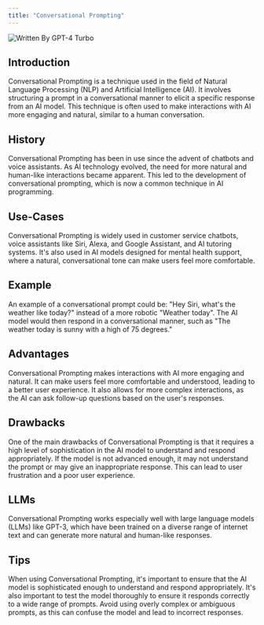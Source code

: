 ```yaml
---
title: "Conversational Prompting"
---
```


![Written By GPT-4 Turbo](https://img.shields.io/badge/Written%20By-GPT--4%20Turbo-5A5A5A?style=for-the-badge&logo=openai&logoColor=white)

## Introduction

Conversational Prompting is a technique used in the field of Natural Language Processing (NLP) and Artificial Intelligence (AI). It involves structuring a prompt in a conversational manner to elicit a specific response from an AI model. This technique is often used to make interactions with AI more engaging and natural, similar to a human conversation.

## History

Conversational Prompting has been in use since the advent of chatbots and voice assistants. As AI technology evolved, the need for more natural and human-like interactions became apparent. This led to the development of conversational prompting, which is now a common technique in AI programming.

## Use-Cases

Conversational Prompting is widely used in customer service chatbots, voice assistants like Siri, Alexa, and Google Assistant, and AI tutoring systems. It's also used in AI models designed for mental health support, where a natural, conversational tone can make users feel more comfortable.

## Example

An example of a conversational prompt could be: "Hey Siri, what's the weather like today?" instead of a more robotic "Weather today". The AI model would then respond in a conversational manner, such as "The weather today is sunny with a high of 75 degrees."

## Advantages

Conversational Prompting makes interactions with AI more engaging and natural. It can make users feel more comfortable and understood, leading to a better user experience. It also allows for more complex interactions, as the AI can ask follow-up questions based on the user's responses.

## Drawbacks

One of the main drawbacks of Conversational Prompting is that it requires a high level of sophistication in the AI model to understand and respond appropriately. If the model is not advanced enough, it may not understand the prompt or may give an inappropriate response. This can lead to user frustration and a poor user experience.

## LLMs

Conversational Prompting works especially well with large language models (LLMs) like GPT-3, which have been trained on a diverse range of internet text and can generate more natural and human-like responses.

## Tips

When using Conversational Prompting, it's important to ensure that the AI model is sophisticated enough to understand and respond appropriately. It's also important to test the model thoroughly to ensure it responds correctly to a wide range of prompts. Avoid using overly complex or ambiguous prompts, as this can confuse the model and lead to incorrect responses.